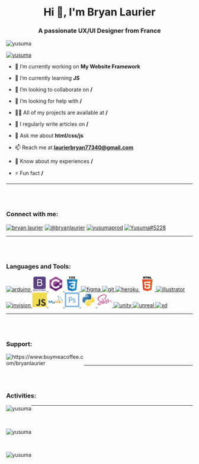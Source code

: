 <h1 align="center">Hi 👋, I'm Bryan Laurier</h1>
<h3 align="center">A passionate UX/UI Designer from France</h3>

<p align="left"> <img src="https://komarev.com/ghpvc/?username=yusuma&label=Profile%20views&color=0e75b6&style=flat" alt="yusuma" /> </p>

<p align="left"> <a href="https://github.com/ryo-ma/github-profile-trophy"><img src="https://github-profile-trophy.vercel.app/?username=yusuma" alt="yusuma" /></a> </p>

- 🔭 I’m currently working on **My Website Framework**

- 🌱 I’m currently learning **JS**

- 👯 I’m looking to collaborate on **/**

- 🤝 I’m looking for help with **/**

- 👨‍💻 All of my projects are available at **/**

- 📝 I regularly write articles on **/**

- 💬 Ask me about **html/css/js**

- 📫 Reach me at **laurierbryan77340@gmail.com**

- 📄 Know about my experiences **/**

- ⚡ Fun fact **/**
<hr>
<br><br>


<h3 align="left">Connect with me:</h3>
<p align="left">
<a href="https://linkedin.com/in/bryan laurier" target="blank"><img align="center" src="https://raw.githubusercontent.com/rahuldkjain/github-profile-readme-generator/master/src/images/icons/Social/linked-in-alt.svg" alt="bryan laurier" height="30" width="40" /></a>
<a href="https://instagram.com/@bryanlaurier" target="blank"><img align="center" src="https://raw.githubusercontent.com/rahuldkjain/github-profile-readme-generator/master/src/images/icons/Social/instagram.svg" alt="@bryanlaurier" height="30" width="40" /></a>
<a href="https://www.youtube.com/c/yusumaprod" target="blank"><img align="center" src="https://raw.githubusercontent.com/rahuldkjain/github-profile-readme-generator/master/src/images/icons/Social/youtube.svg" alt="yusumaprod" height="30" width="40" /></a>
<a href="https://discord.gg/Yusuma#5228" target="blank"><img align="center" src="https://raw.githubusercontent.com/rahuldkjain/github-profile-readme-generator/master/src/images/icons/Social/discord.svg" alt="Yusuma#5228" height="30" width="40" /></a>
</p>
<hr>
<br><br>

<h3 align="left">Languages and Tools:</h3>
<p align="left"> <a href="https://www.arduino.cc/" target="_blank"> <img src="https://cdn.worldvectorlogo.com/logos/arduino-1.svg" alt="arduino" width="40" height="40"/> </a> <a href="https://getbootstrap.com" target="_blank"> <img src="https://raw.githubusercontent.com/devicons/devicon/master/icons/bootstrap/bootstrap-plain-wordmark.svg" alt="bootstrap" width="40" height="40"/> </a> <a href="https://www.w3schools.com/cs/" target="_blank"> <img src="https://raw.githubusercontent.com/devicons/devicon/master/icons/csharp/csharp-original.svg" alt="csharp" width="40" height="40"/> </a> <a href="https://www.w3schools.com/css/" target="_blank"> <img src="https://raw.githubusercontent.com/devicons/devicon/master/icons/css3/css3-original-wordmark.svg" alt="css3" width="40" height="40"/> </a> <a href="https://www.figma.com/" target="_blank"> <img src="https://www.vectorlogo.zone/logos/figma/figma-icon.svg" alt="figma" width="40" height="40"/> </a> <a href="https://git-scm.com/" target="_blank"> <img src="https://www.vectorlogo.zone/logos/git-scm/git-scm-icon.svg" alt="git" width="40" height="40"/> </a> <a href="https://heroku.com" target="_blank"> <img src="https://www.vectorlogo.zone/logos/heroku/heroku-icon.svg" alt="heroku" width="40" height="40"/> </a> <a href="https://www.w3.org/html/" target="_blank"> <img src="https://raw.githubusercontent.com/devicons/devicon/master/icons/html5/html5-original-wordmark.svg" alt="html5" width="40" height="40"/> </a> <a href="https://www.adobe.com/in/products/illustrator.html" target="_blank"> <img src="https://www.vectorlogo.zone/logos/adobe_illustrator/adobe_illustrator-icon.svg" alt="illustrator" width="40" height="40"/> </a> <a href="https://www.invisionapp.com/" target="_blank"> <img src="https://www.vectorlogo.zone/logos/invisionapp/invisionapp-icon.svg" alt="invision" width="40" height="40"/> </a> <a href="https://developer.mozilla.org/en-US/docs/Web/JavaScript" target="_blank"> <img src="https://raw.githubusercontent.com/devicons/devicon/master/icons/javascript/javascript-original.svg" alt="javascript" width="40" height="40"/> </a> <a href="https://www.mysql.com/" target="_blank"> <img src="https://raw.githubusercontent.com/devicons/devicon/master/icons/mysql/mysql-original-wordmark.svg" alt="mysql" width="40" height="40"/> </a> <a href="https://www.photoshop.com/en" target="_blank"> <img src="https://raw.githubusercontent.com/devicons/devicon/master/icons/photoshop/photoshop-line.svg" alt="photoshop" width="40" height="40"/> </a> <a href="https://www.python.org" target="_blank"> <img src="https://raw.githubusercontent.com/devicons/devicon/master/icons/python/python-original.svg" alt="python" width="40" height="40"/> </a> <a href="https://sass-lang.com" target="_blank"> <img src="https://raw.githubusercontent.com/devicons/devicon/master/icons/sass/sass-original.svg" alt="sass" width="40" height="40"/> </a> <a href="https://unity.com/" target="_blank"> <img src="https://www.vectorlogo.zone/logos/unity3d/unity3d-icon.svg" alt="unity" width="40" height="40"/> </a> <a href="https://unrealengine.com/" target="_blank"> <img src="https://raw.githubusercontent.com/kenangundogan/fontisto/036b7eca71aab1bef8e6a0518f7329f13ed62f6b/icons/svg/brand/unreal-engine.svg" alt="unreal" width="40" height="40"/> </a> <a href="https://www.adobe.com/products/xd.html" target="_blank"> <img src="https://cdn.worldvectorlogo.com/logos/adobe-xd.svg" alt="xd" width="40" height="40"/> </a> </p>
<hr>
<br><br>


<h3 align="left">Support:</h3>
<p><a href="https://www.buymeacoffee.com/https://www.buymeacoffee.com/bryanlaurier"> <img align="left" src="https://cdn.buymeacoffee.com/buttons/v2/default-yellow.png" height="50" width="210" alt="https://www.buymeacoffee.com/bryanlaurier" /></a></p><br>
<hr>
<br><br>

<h3 align="left">Activities:</h3>
<p><img align="left" src="https://github-readme-stats.vercel.app/api/top-langs?username=yusuma&show_icons=true&locale=en&layout=compact" alt="yusuma" /></p>
<hr>
<br><br>

<p>&nbsp;<img align="left" src="https://github-readme-stats.vercel.app/api?username=yusuma&show_icons=true&locale=en" alt="yusuma" /></p><br>

<p><img align="left" src="https://github-readme-streak-stats.herokuapp.com/?user=yusuma&" alt="yusuma" /></p><br>


